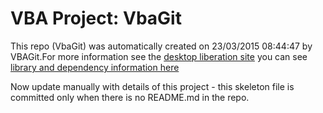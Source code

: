 # VBA Project: VbaGit
This repo (VbaGit) was automatically created on 23/03/2015 08:44:47 by VBAGit.For more information see the [desktop liberation site](http://ramblings.mcpher.com/Home/excelquirks/vbagit "desktop liberation")
you can see [library and dependency information here](dependencies.md)

Now update manually with details of this project - this skeleton file is committed only when there is no README.md in the repo.
